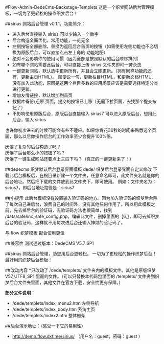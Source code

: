 #Flow-Admin-DedeCms-Backstage-Templets
这是一个织梦网站后台管理模板，一切为了更轻松的操作织梦后台！

##sirius 网站后台管理 v0.1.1，功能简介：
- 进入后台直接输入 sirius 可以少输入一个数字
- 后台构造全面优化，常用功能，一览无余
- 左侧按钮全部删除，替换为返回后台首页的按钮（如需使用左侧功能也不必切换为原版后台，可以直接点击左上角的 功能地图）
- 绝对不会影响你的使用习惯（因为全部是按照默认的后台顺序排列）
- 如有哪个网站需要此后台，可以直接上传 sirius 文件夹即可一劳永逸
- 一键更新网站，默认选中更新所有，并且会立即更新。（拥有同样功能的还有，更新主页HTML）。
  顺便说一句，更新栏目HTML，和更新文档HTML，没有加入此功能，原因是这两个栏目多数的应用场景应该是需要选择特定分类进行更新。
- 增加友情链接，默认增加到首页
- 数据库备份/还原 页面，提交的按钮已上移（无需下拉页面，去找那个提交按钮了）
- 不影响使用原版后台，原版后台直接输入 sirius7 可以进入原版后台，想用此后台，输入 sirius

也许你初次进去的时候可能会有些不适应。如果你肯花30秒的时间来熟悉这个页面，那么以后你操作后台的工作效率至少会提升100%倍。

厌倦了复杂的后台构造了吗？  
厌倦了后台那么小的按钮了吗？  
厌倦了一键生成网站还要点上三四下吗？（真正的一键更新来了！）  

##dedecms 织梦默认后台登录界面模板
dede/ 织梦后台登录界面自定义修改
下载此后台模板后，在根目录新建一个文件夹，任意命名即可，此文件夹名就是你的后台地址。然后把下载的文件放到此文件夹下，即可使用。
例如：文件夹名为：sirius7，即后台地址路径是：sirius7

##小提示
此后台模板没有设置输入验证码的地方。因为加入验证码的织梦后台除了每次自己进后台，浪费自己的时间外，没有其他任何作用了，所以用此模板之前，先去掉后台的验证码，去验证码方法也很简单，找到 /data/safe/inc_safe_config.php，编辑此文件，删掉里面的【6,】，即可去掉织梦后台的验证码，这样就不用每次进后台还输入神烦的验证码了。

与 flow 织梦模板 配合使用更佳

##兼容性
测试通过版本：DedeCMS V5.7 SP1

##sirius 网站后台管理，助您用后台更轻松。
一切为了更轻松的操作织梦后台！最好用的织梦后台模板！

##改动内容
*只改动了 /dede/templets/ 文件夹内的模板文件。其他是原版织梦 V57_UTF8_SP1 里面的文件。（可以只替换本代码包里面的 /templets/ 文件夹到织梦后台文件夹里面，其他文件在官方下载，安全性更有保障。）

**部分文件说明：**
- /dede/templets/index_menu2.htm 左侧导航
- /dede/templets/index_body.htm 系统主页
- /dede/templets/index2.htm 整体框架

##后台演示地址：（感受一下它的易用性）
* http://demo.flow.dxf.me/sirius/ （用户名：guest，密码：guest ）
